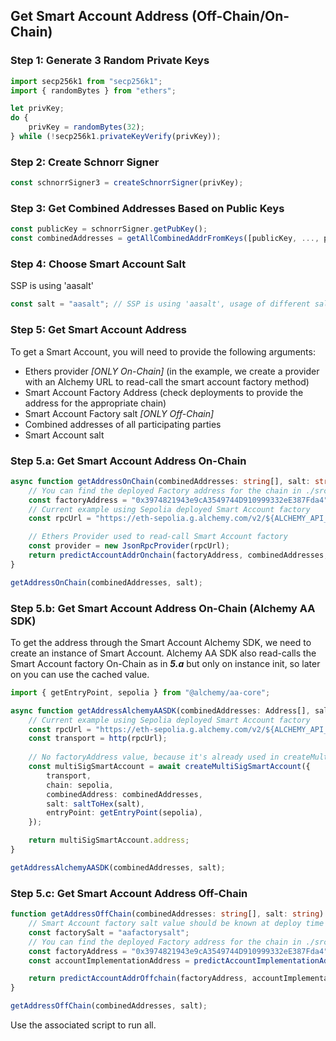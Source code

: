 ## Get Smart Account Address (Off-Chain/On-Chain)

### Step 1: Generate 3 Random Private Keys
```typescript
import secp256k1 from "secp256k1";
import { randomBytes } from "ethers";

let privKey;
do {
    privKey = randomBytes(32);
} while (!secp256k1.privateKeyVerify(privKey));
```

### Step 2: Create Schnorr Signer
```typescript
const schnorrSigner3 = createSchnorrSigner(privKey);
```

### Step 3: Get Combined Addresses Based on Public Keys
```typescript
const publicKey = schnorrSigner.getPubKey();
const combinedAddresses = getAllCombinedAddrFromKeys([publicKey, ..., publicKeyN], M);
```

### Step 4: Choose Smart Account Salt
SSP is using 'aasalt'
```typescript
const salt = "aasalt"; // SSP is using 'aasalt', usage of different salt will lead to different multisignature address
```

### Step 5: Get Smart Account Address
To get a Smart Account, you will need to provide the following arguments:
- Ethers provider *[ONLY On-Chain]* (in the example, we create a provider with an Alchemy URL to read-call the smart account factory method)
- Smart Account Factory Address (check deployments to provide the address for the appropriate chain)
- Smart Account Factory salt *[ONLY Off-Chain]*
- Combined addresses of all participating parties
- Smart Account salt

### Step 5.a: Get Smart Account Address On-Chain
```typescript
async function getAddressOnChain(combinedAddresses: string[], salt: string) {
    // You can find the deployed Factory address for the chain in ./src/generated/deployments
    const factoryAddress = "0x3974821943e9cA3549744D910999332eE387Fda4";
    // Current example using Sepolia deployed Smart Account factory
    const rpcUrl = "https://eth-sepolia.g.alchemy.com/v2/${ALCHEMY_API_KEY}";

    // Ethers Provider used to read-call Smart Account factory
    const provider = new JsonRpcProvider(rpcUrl);
    return predictAccountAddrOnchain(factoryAddress, combinedAddresses, salt, provider);
}

getAddressOnChain(combinedAddresses, salt);
```

### Step 5.b: Get Smart Account Address On-Chain (Alchemy AA SDK)
To get the address through the Smart Account Alchemy SDK, we need to create an instance of Smart Account.
Alchemy AA SDK also read-calls the Smart Account factory On-Chain as in ***5.a*** but only on instance init, so later on you can use the cached value.
```typescript
import { getEntryPoint, sepolia } from "@alchemy/aa-core";

async function getAddressAlchemyAASDK(combinedAddresses: Address[], salt: string) {
    // Current example using Sepolia deployed Smart Account factory
    const rpcUrl = "https://eth-sepolia.g.alchemy.com/v2/${ALCHEMY_API_KEY}";
    const transport = http(rpcUrl);
    
    // No factoryAddress value, because it's already used in createMultiSigSmartAccount function
    const multiSigSmartAccount = await createMultiSigSmartAccount({
        transport,
        chain: sepolia,
        combinedAddress: combinedAddresses,
        salt: saltToHex(salt),
        entryPoint: getEntryPoint(sepolia),
    });

    return multiSigSmartAccount.address;
}

getAddressAlchemyAASDK(combinedAddresses, salt);
```

### Step 5.c: Get Smart Account Address Off-Chain
```typescript
function getAddressOffChain(combinedAddresses: string[], salt: string) {
    // Smart Account factory salt value should be known at deploy time
    const factorySalt = "aafactorysalt";
    // You can find the deployed Factory address for the chain in ./src/generated/deployments
    const factoryAddress = "0x3974821943e9cA3549744D910999332eE387Fda4";
    const accountImplementationAddress = predictAccountImplementationAddrOffchain(factorySalt, factoryAddress, ENTRY_POINT_ALCHEMY_ADDRESS);

    return predictAccountAddrOffchain(factoryAddress, accountImplementationAddress, combinedAddresses, salt);
}

getAddressOffChain(combinedAddresses, salt);
```

Use the associated script to run all.